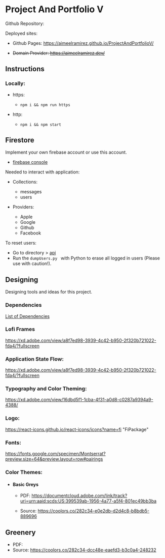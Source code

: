 # Project And Portfolio V

Github Repository:

Deployed sites:

- Github Pages: https://aimeelramirez.github.io/ProjectAndPortfolioV/

- <s> Domain Provider: https://aimeelramirez.dev/</s>

## Instructions

### Locally:

- https:

  - `npm i && npm run https`

- http:
  - `npm i && npm start`

## Firestore

Implement your own firebase account or use this account.

- [firebase console](https://console.firebase.google.com)

Needed to interact with application:

- Collections:

  - messages
  - users

- Providers:
  - Apple
  - Google
  - Github
  - Facebook

To reset users:

- Go to directory > [api](/api)
- Run the `dumpUsers.py ` with Python to erase all logged in users (Please use with caution!).

## Designing

Designing tools and ideas for this project.

### Dependencies

[List of Dependencies](https://github.com/aimeelramirez/ProjectAndPortfolioV/blob/final/package.json)

### Lofi Frames

https://xd.adobe.com/view/a8f7ed98-3939-4c42-b950-2f320b721022-fda4/?fullscreen

### Application State Flow:

https://xd.adobe.com/view/a8f7ed98-3939-4c42-b950-2f320b721022-fda4/?fullscreen

### Typography and Color Theming:

https://xd.adobe.com/view/16dbd5f1-1cba-4f31-a0d8-c0287a9394a9-4388/

### Logo:

https://react-icons.github.io/react-icons/icons?name=fi
"FiPackage"

### Fonts:

https://fonts.google.com/specimen/Montserrat?preview.size=64&preview.layout=row#pairings

### Color Themes:

- #### Basic Greys

  - PDF: https://documentcloud.adobe.com/link/track?uri=urn:aaid:scds:US:399539ab-1956-4a77-a5f4-801ec49bb3ba

  - Source:
    https://coolors.co/282c34-e0e2db-d2d4c8-b8bdb5-889696

## Greenery

- PDF:
- Source: https://coolors.co/282c34-dcc48e-eaefd3-b3c0a4-248232
